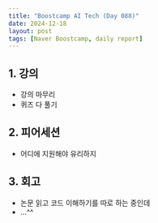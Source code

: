 ```yaml
---
title: "Boostcamp AI Tech (Day 088)"
date: 2024-12-18
layout: post
tags: [Naver Boostcamp, daily report]
---
```

## 1. 강의
- 강의 마무리
- 퀴즈 다 풀기

## 2. 피어세션
- 어디에 지원해야 유리하지

## 3. 회고
- 논문 읽고 코드 이해하기를 따로 하는 중인데
- ...^^